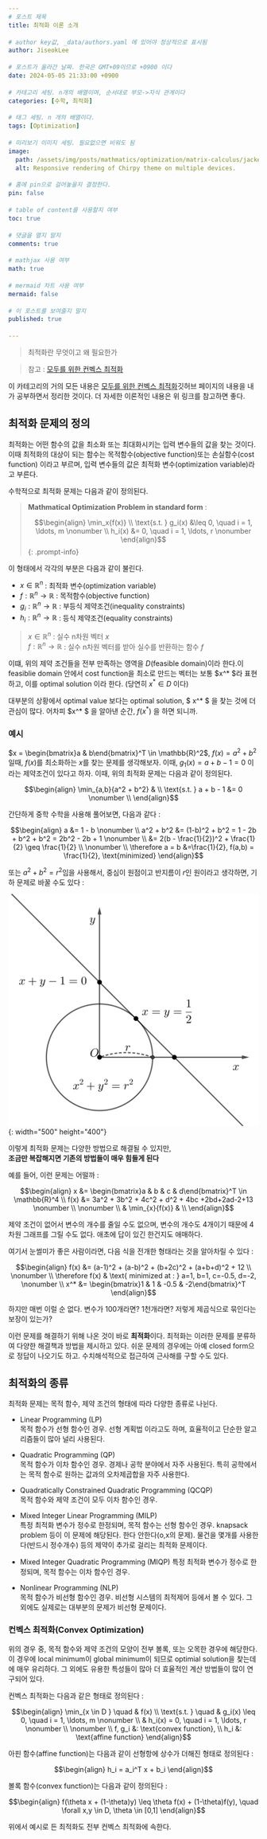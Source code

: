 ```yaml
---
# 포스트 제목
title: 최적화 이론 소개

# author key값, _data/authors.yaml 에 있어야 정상적으로 표시됨
author: JiseokLee

# 포스트가 올라간 날짜. 한국은 GMT+09이므로 +0900 이다
date: 2024-05-05 21:33:00 +0900 

# 카테고리 세팅. n개의 배열이며, 순서대로 부모->자식 관계이다
categories: [수학, 최적화]

# 태그 세팅. n 개의 배열이다.
tags: [Optimization]

# 미리보기 이미지 세팅. 필요없으면 비워도 됨
image:
  path: /assets/img/posts/mathmatics/optimization/matrix-calculus/jacket.png
  alt: Responsive rendering of Chirpy theme on multiple devices.

# 홈에 pin으로 걸어놓을지 결정한다.
pin: false

# table of content를 사용할지 여부
toc: true

# 댓글을 열지 말지
comments: true

# mathjax 사용 여부
math: true

# mermaid 차트 사용 여부
mermaid: false

# 이 포스트를 보여줄지 말지
published: true

---
```


> 최적화란 무엇이고 왜 필요한가

> 참고 : [모두를 위한 컨벡스 최적화](https://convex-optimization-for-all.github.io/)

이 카테고리의 거의 모든 내용은 [모두를 위한 컨벡스 최적화](https://convex-optimization-for-all.github.io/)깃허브 페이지의 내용을 내가 공부하면서 정리한 것이다. 더 자세한 이론적인 내용은 위 링크를 참고하면 좋다.


## 최적화 문제의 정의

최적화는 어떤 함수의 값을 최소화 또는 최대화시키는 입력 변수들의 값을 찾는 것이다. 이때 최적화의 대상이 되는 함수는 목적함수(objective function)또는 손실함수(cost function) 이라고 부르며, 입력 변수들의 값은 최적화 변수(optimization variable)라고 부른다.

수학적으로 최적화 문제는 다음과 같이 정의된다.


> **Mathmatical Optimization Problem in standard form** : 
> 
> $$\begin{align}
> \min_x{f(x)} \\
> \text{s.t. } g_i(x) &\leq 0, \quad i = 1, \ldots, m \nonumber \\
> h_i(x) &= 0, \quad i = 1, \ldots, r \nonumber
> \end{align}$$
{: .prompt-info}


이 형태에서 각각의 부분은 다음과 같이 불린다. 

- $x \in \mathbb{R}^n$ : 최적화 변수(optimization variable)
- $f : \mathbb{R}^n \rightarrow \mathbb{R}$ : 목적함수(objective function)
- $g_i : \mathbb{R}^n \rightarrow \mathbb{R}$ : 부등식 제약조건(inequality constraints)
- $h_i : \mathbb{R}^n \rightarrow \mathbb{R}$ : 등식 제약조건(equality constraints)
 

> $x \in \mathbb{R}^n$ : 실수 n차원 벡터 $x$  
> $f : \mathbb{R}^n \rightarrow \mathbb{R}$ : 실수 n차원 벡터를 받아 실수를 반환하는 함수 $f$

이떄, 위의 제약 조건들을 전부 만족하는 영역을 $D$(feasible domain)이라 한다.이 feasiblie domain 안에서 cost function을 최소로 만드는 벡터는 보통 $x^* $라 표현하고, 이를 optimal solution 이라 한다. (당연히 $x^* \in D$ 이다)

대부분의 상황에서 optimal value 보다는 optimal solution, $ x^* $ 을 찾는 것에 더 관심이 많다. 어차피 $x^* $ 을 알아낸 순간, $f(x^{*})$ 을 하면 되니까. 

### 예시

$x = \begin{bmatrix}a & b\end{bmatrix}^T \in \mathbb{R}^2$, $f(x) = a^2 + b^2$ 일때, $f(x)$를 최소화하는 $x$를 찾는 문제를 생각해보자. 이때, $g_1(x) = a + b - 1 = 0$ 이라는 제약조건이 있다고 하자. 이때, 위의 최적화 문제는 다음과 같이 정의된다.


$$\begin{align}
\min_{a,b}{a^2 + b^2} & \\
\text{s.t. } a + b - 1 &= 0 \nonumber \\
\end{align}$$

간단하게 중학 수학을 사용해 풀어보면, 다음과 같다 : 

$$\begin{align}
a &= 1 - b \nonumber \\ 
a^2 + b^2 &= (1-b)^2 + b^2 = 1 - 2b + b^2 + b^2 = 2b^2 - 2b + 1 \nonumber \\
&= 2(b - \frac{1}{2})^2 + \frac{1}{2} \geq \frac{1}{2} \\
\nonumber \\
\therefore a = b &=\frac{1}{2}, f(a,b) = \frac{1}{2}, \text{minimized}
\end{align}$$

또는 $a^2 + b^2 = r^2$임을 사용해서, 중심이 원점이고 반지름이 $r$인 원이라고 생각하면, 기하 문제로 바꿀 수도 있다 : 

![그래프](/assets/img/posts/mathmatics/optimization/matrix-calculus/graph.png){: width="500" height="400"}

이렇게 최적화 문제는 다양한 방법으로 해결될 수 있지만,  
**조금만 복잡해지면 기존의 방법들이 매우 힘들게 된다**

예를 들어, 이런 문제는 어떨까 : 

$$\begin{align}
x &= \begin{bmatrix}a & b & c & d\end{bmatrix}^T \in \mathbb{R}^4 \\
f(x) &= 3a^2 + 3b^2 + 4c^2 + d^2 + 4bc +2bd+2ad-2+13 \nonumber \\
\nonumber \\
& \min_{x}{f(x)} & \\
\end{align}$$

제약 조건이 없어서 변수의 개수를 줄일 수도 없으며, 변수의 개수도 4개이기 때문에 4차원 그래프를 그릴 수도 없다. 애초에 답이 있긴 한건지도 애매하다. 

여기서 눈썰미가 좋은 사람이라면, 다음 식을 전개한 형태라는 것을 알아차릴 수 있다 : 

$$\begin{align}
f(x) &= (a-1)^2 + (a-b)^2 + (b+2c)^2 + (a+b+d)^2 + 12 \\
\nonumber \\
\therefore f(x) & \text{ minimized at : } a=1, b=1, c=-0.5, d=-2,  \nonumber \\
x^* &= \begin{bmatrix}1 & 1 & -0.5 & -2\end{bmatrix}^T
\end{align}$$

하지만 매번 이럴 순 없다. 변수가 100개라면? 1천개라면? 저렇게 제곱식으로 묶인다는 보장이 있는가?

이런 문제를 해결하기 위해 나온 것이 바로 **최적화**이다. 최적화는 이러한 문제를 분류하여 다양한 해결책과 방법을 제시하고 있다. 쉬운 문제의 경우에는 아예 closed form으로 정답이 나오기도 하고. 수치해석적으로 접근하여 근사해를 구할 수도 있다. 

## 최적화의 종류

최적화 문제는 목적 함수, 제약 조건의 형태에 따라 다양한 종류로 나뉜다.

- Linear Programming (LP)  
목적 함수가 선형 함수인 경우. 선형 계획법 이라고도 하며, 효율적이고 단순한 알고리즘들이 많아 널리 사용된다. 

- Quadratic Programming (QP)    
목적 함수가 이차 함수인 경우. 경제나 공학 분야에서 자주 사용된다. 특히 공학에서는 목적 함수로 원하는 값과의 오차제곱합을 자주 사용한다. 

- Quadratically Constrained Quadratic Programming (QCQP)  
목적 함수와 제약 조건이 모두 이차 함수인 경우.

- Mixed Integer Linear Programming (MILP)  
특정 최적화 변수가 정수로 한정되며, 목적 함수는 선형 함수인 경우. knapsack problem 등이 이 문제에 해당된다. 한다 안한다(o,x의 문제). 물건을 몇개를 사용한다(반드시 정수개수) 등의 제약이 추가로 걸리는 최적화 문제이다.  

- Mixed Integer Quadratic Programming (MIQP)
특정 최적화 변수가 정수로 한정되며, 목적 함수는 이차 함수인 경우.

- Nonlinear Programming (NLP)  
목적 함수가 비선형 함수인 경우. 비선형 시스템의 최적제어 등에서 볼 수 있다. 그 외에도 실제로는 대부분의 문제가 비선형 문제이다. 


### 컨벡스 최적화(Convex Optimization)
위의 경우 중, 목적 함수와 제약 조건의 모양이 전부 볼록, 또는 오목한 경우에 해당한다. 이 경우에 local minimum이 global minimum이 되므로 optimial solution을 찾는데에 매우 유리하다. 그 외에도 유용한 특성들이 많아 더 효율적인 계산 방법들이 많이 연구되어 있다.

컨벡스 최적화는 다음과 같은 형태로 정의된다 : 

$$\begin{align}
\min_{x \in D } \quad & f(x) \\
\text{s.t. } \quad & g_i(x) \leq 0, \quad i = 1, \ldots, m \nonumber \\
& h_i(x) = 0, \quad i = 1, \ldots, r \nonumber \\
\nonumber \\
f, g_i &: \text{convex function}, \\
h_i &: \text{affine function} 
\end{align}$$

아핀 함수(affine function)는 다음과 같이 선형항에 상수가 더해진 형태로 정의된다 :

$$\begin{align}
h_i = a_i^T x + b_i
\end{align}$$

볼록 함수(convex function)는 다음과 같이 정의된다 :

$$\begin{align}
f(\theta x + (1-\theta)y) \leq \theta f(x) + (1-\theta)f(y), \quad \forall x,y \in D, \theta \in [0,1]
\end{align}$$

위에서 예시로 든 최적화도 전부 컨벡스 최적화에 속한다.
